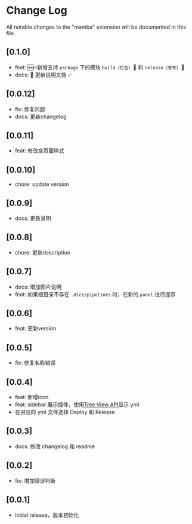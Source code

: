 # Change Log

All notable changes to the "mamba" extension will be documented in this file.

## [0.1.0]
- feat: 🆕🔥新增支持 `package` 下的模块 `build（打包）`🚀 和 `release（发布）`🚀
- docs: 💄 更新说明文档 ✅

## [0.0.12]
- fix: 修复问题
- docs: 更新changelog
## [0.0.11]
- feat: 修改空页面样式
## [0.0.10]
- chore: update version
## [0.0.9]
- docs: 更新说明
## [0.0.8]
- chore: 更新description
## [0.0.7]
- docs: 增加图片说明
- feat: 如果根目录不存在 `.dice/pipelines` 时，在新的 `panel` 进行提示
## [0.0.6]
- feat: 更新version
## [0.0.5]
- fix: 修复名称错误
## [0.0.4]
- feat: 新增icon
- feat: sidebar 展示插件，使用[Tree View API](https://code.visualstudio.com/api/extension-guides/tree-view)显示 yml
- 在对应的 yml 文件选择 Deploy 和 Release
## [0.0.3]
- docs: 修改 changelog 和 readme
## [0.0.2]
- fix: 增加错误判断
## [0.0.1]
- Initial release，版本初始化





